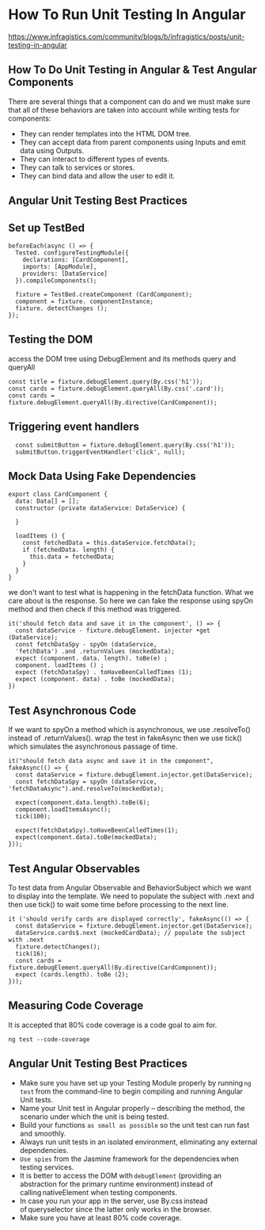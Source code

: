 # How To Run Unit Testing In Angular
https://www.infragistics.com/community/blogs/b/infragistics/posts/unit-testing-in-angular

## How To Do Unit Testing in Angular & Test Angular Components
There are several things that a component can do and we must make sure that all of these behaviors are taken into account while writing tests for components:

- They can render templates into the HTML DOM tree.
- They can accept data from parent components using Inputs and emit data using Outputs.
- They can interact to different types of events.
- They can talk to services or stores.
- They can bind data and allow the user to edit it.

## Angular Unit Testing Best Practices


## Set up TestBed
```
beforeEach(async () => {
  Tested. configureTestingModule({
    declarations: [CardComponent],
    imports: [AppModule],
    providers: [DataService]
  }).compileComponents();
  
  fixture = TestBed.createComponent (CardComponent);
  component = fixture. componentInstance;
  fixture. detectChanges ();
});

```
## Testing the DOM
access the DOM tree using DebugElement and its methods query and queryAll
```
const title = fixture.debugElement.query(By.css('h1'));
const cards = fixture.debugElement.queryAll(By.css('.card'));
const cards = fixture.debugElement.queryAll(By.directive(CardComponent));
```


## Triggering event handlers
```
  const submitButton = fixture.debugElement.query(By.css('h1'));
  submitButton.triggerEventHandler('click', null);
```


## Mock Data Using Fake Dependencies
```
export class CardComponent {
  data: Data[] = [];
  constructor (private dataService: DataService) { 

  }
  
  loadItems () {
    const fetchedData = this.dataService.fetchData();
    if (fetchedData. length) {
      this.data = fetchedData;
    }
  }
}
```
we don't want to test what is happening in the fetchData function. What we care about is the response. 
So here we can fake the response using spyOn method and then check if this method was triggered.
```
it('should fetch data and save it in the component', () => {
  const dataService - fixture.debugElement. injector •get (DataService);
  const fetchDataSpy - spyOn (dataService,
  'fetchData') .and .returnValues (mockedData);
  expect (component. data. length). toBe(e) ;
  component. loadItems () ;
  expect (fetchDataSpy) . toHaveBeenCalledTimes (1);
  expect (component. data) . toBe (mockedData);
})
```


## Test Asynchronous Code

If we want to spyOn a method which is asynchronous, we use .resolveTo() instead of .returnValues().
wrap the test in fakeAsync
then we use tick() which simulates the asynchronous passage of time.
```
it("should fetch data async and save it in the component", fakeAsync(() => {
  const dataService = fixture.debugElement.injector.get(DataService);
  const fetchDataSpy = spyOn (dataService, 'fetchDataAsync").and.resolveTo(mockedData);
  
  expect(component.data.length).toBe(6);
  component.loadItemsAsync();
  tick(100);
  
  expect(fetchDataSpy).toHaveBeenCalledTimes(1);
  expect(component.data).toBe(mockedData);
}));
```  

## Test Angular Observables
To test data from Angular Observable and BehaviorSubject which we want to display into the template.
We need to populate the subject with .next and then use tick() to wait some time before processing to the next line.
```
it ('should verify cards are displayed correctly', fakeAsync(() => {
  const dataService = fixture.debugElement.injector.get(DataService);
  dataService.cards$.next (mockedCardData); // populate the subject with .next
  fixture.detectChanges();
  tick(16);
  const cards = fixture.debugElement.queryAll(By.directive(CardComponent));
  expect (cards.length). toBe (2);
}));
```

## Measuring Code Coverage
It is accepted that 80% code coverage is a code goal to aim for.
```
ng test --code-coverage
```

## Angular Unit Testing Best Practices
- Make sure you have set up your Testing Module properly by running `ng test` from the command-line to begin compiling and running Angular Unit tests.
- Name your Unit test in Angular properly – describing the method, the scenario under which the unit is being tested.
- Build your functions `as small as possible` so the unit test can run fast and smoothly.
- Always run unit tests in an isolated environment, eliminating any external dependencies.
- `Use spies` from the Jasmine framework for the dependencies when testing services.
- It is better to access the DOM with `debugElement` (providing an abstraction for the primary runtime environment) instead of calling nativeElement when testing components.
- In case you run your app in the server, use By.css instead of queryselector since the latter only works in the browser.
- Make sure you have at least 80% code coverage.
